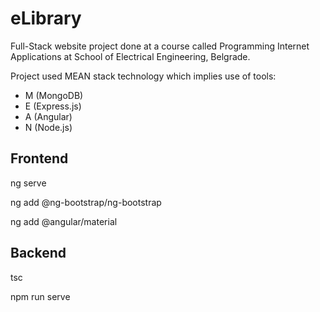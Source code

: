 # eLibrary

Full-Stack website project done at a course called Programming Internet Applications at School of Electrical Engineering, Belgrade.

Project used MEAN stack technology which implies use of tools:

- M (MongoDB)
- E (Express.js)
- A (Angular)
- N (Node.js)

## Frontend

ng serve

ng add @ng-bootstrap/ng-bootstrap

ng add @angular/material

## Backend

tsc

npm run serve
